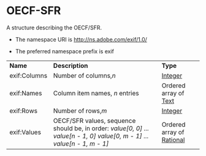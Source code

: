 # OECF-SFR

A structure describing the OECF/SFR.

- The namespace URI is http://ns.adobe.com/exif/1.0/

- The preferred namespace prefix is exif

|    |           |    |
|----|-----------|----|
|**Name**|**Description**|**Type**|
|exif:Columns|Number of columns,*n* |[Integer](../index.md#integer)|
|exif:Names|Column item names, *n* entries  |Ordered array of [Text](../index.md#text)|
|exif:Rows|Number of rows,*m*  |[Integer](../index.md#integer)|
|exif:Values|OECF/SFR values, sequence should be, in order: *value[0, 0] ... value[n - 1, 0] value[0, m - 1] ... value[n - 1, m - 1]*  |Ordered array of [Rational](../index.md#rational)|

